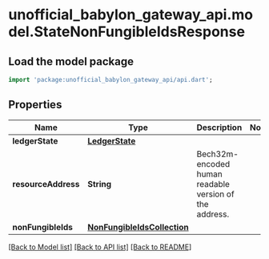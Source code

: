 # unofficial_babylon_gateway_api.model.StateNonFungibleIdsResponse

## Load the model package
```dart
import 'package:unofficial_babylon_gateway_api/api.dart';
```

## Properties
Name | Type | Description | Notes
------------ | ------------- | ------------- | -------------
**ledgerState** | [**LedgerState**](LedgerState.md) |  | 
**resourceAddress** | **String** | Bech32m-encoded human readable version of the address. | 
**nonFungibleIds** | [**NonFungibleIdsCollection**](NonFungibleIdsCollection.md) |  | 

[[Back to Model list]](../README.md#documentation-for-models) [[Back to API list]](../README.md#documentation-for-api-endpoints) [[Back to README]](../README.md)


